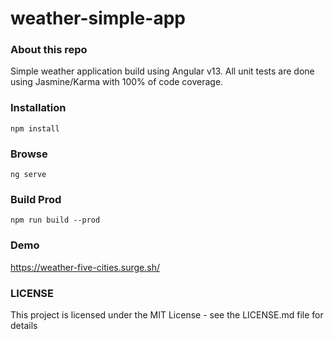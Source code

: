 # weather-simple-app

### About this repo
Simple weather application build using Angular v13. All unit tests are done using Jasmine/Karma with 100% of code coverage.

### Installation
```
npm install
```
### Browse
```
ng serve
```
### Build Prod
```
npm run build --prod
```
### Demo
https://weather-five-cities.surge.sh/

### LICENSE 
This project is licensed under the MIT License - see the LICENSE.md file for details
 
